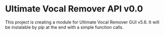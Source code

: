 # Ultimate Vocal Remover API v0.0 
This project is creating a module for Ultimate Vocal Remover GUI v5.6. It will be instalable by pip at the end with a simple function calls.

